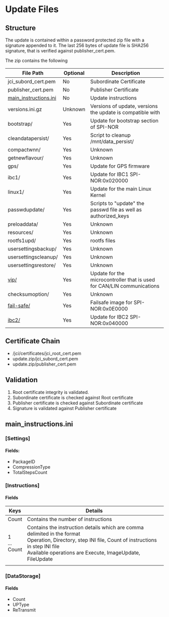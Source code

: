 # Update Files

## Structure
The update is contained within a password protected zip file with a signature appended to it. The last 256 bytes of update file is SHA256 signature, that is verified against publisher_cert.pem.

The zip contains the following

| File Path                                     | Optional | Description                                                            |
| --------------------------------------------- | -------- | ---------------------------------------------------------------------- |
| jci_subord_cert.pem                           | No       | Subordinate Certificate                                                |
| publisher_cert.pem                            | No       | Publisher Certificate                                                  |
| [main_instructions.ini](#maininstructionsini) | No       | Update instructions                                                    |
| versions.ini.gz                               | Unknown  | Versions of update, versions the update is compatible with             |
| bootstrap/                                    | Yes      | Update for bootstrap section of SPI-NOR                                |
| cleandatapersist/                             | Yes      | Script to cleanup /mnt/data_persist/                                   |
| compactwnn/                                   | Yes      | Unknown                                                                |
| getnewflavour/                                | Yes      | Unknown                                                                |
| gps/                                          | Yes      | Update for GPS firmware                                                |
| ibc1/                                         | Yes      | Update for IBC1 SPI-NOR:0x020000                                       |
| linux1/                                       | Yes      | Update for the main Linux Kernel                                       |
| passwdupdate/                                 | Yes      | Scripts to "update" the passwd file as well as authorized_keys         |
| preloaddata/                                  | Yes      | Unknown                                                                |
| resources/                                    | Yes      | Unknown                                                                |
| rootfs1upd/                                   | Yes      | rootfs files                                                           |
| usersettingsbackup/                           | Yes      | Unknown                                                                |
| usersettingscleanup/                          | Yes      | Unknown                                                                |
| usersettingsrestore/                          | Yes      | Unknown                                                                |
| [vip/](hardware.md#vip)                       | Yes      | Update for the microcontroller that is used for CAN/LIN communications |
| checksumoption/                               | Yes      | Unknown                                                                |
| [fail-safe/](failsafe-boot.md)                | Yes      | Failsafe image for SPI-NOR:0x0E0000                                    |
| [ibc2/](failsafe-boot.md)                     | Yes      | Update for IBC2 SPI-NOR:0x040000                                       |







## Certificate Chain
- /jci/certificates/jci_root_cert.pem
- update.zip/jci_subord_cert.pem
- update.zip/publisher_cert.pem


## Validation
1. Root certificate integrity is validated.
2. Subordinate certificate is checked against Root certificate
3. Publisher certificate is checked against Subordinate certificate
4. Signature is validated against Publisher certificate


## main_instructions.ini

### [Settings]
#### Fields:
- PackageID
- CompressionType
- TotalStepsCount

### [Instructions]
#### Fields
| Keys                    | Details                                                                                                                                                                                                                                           |
| ----------------------- | ------------------------------------------------------------------------------------------------------------------------------------------------------------------------------------------------------------------------------------------------- |
| Count                   | Contains the number of instructions                                                                                                                                                                                                               |
| 1 <br/> ... <br/> Count | Contains the instruction details which are comma delimited in the format <br/>                          Operation, Directory, step INI file, Count of instructions in step INI file <br>Available operations are Execute, ImageUpdate, FileUpdate |
|                         |



### [DataStorage]
#### Fields
- Count
- UPType
- ReTransmit


